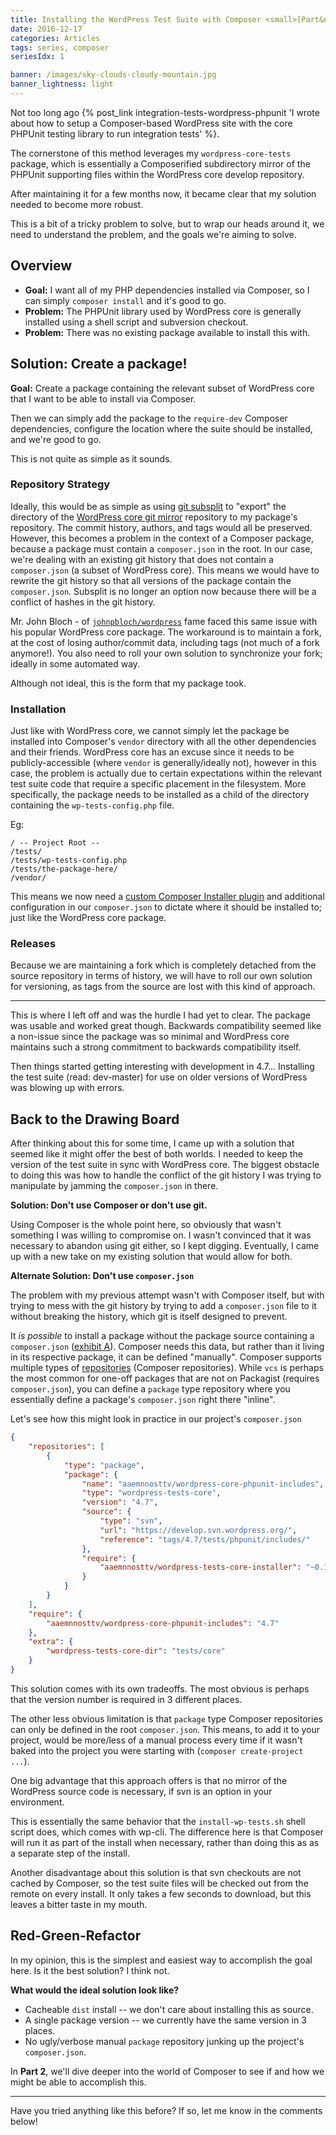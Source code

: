 ```yaml
---
title: Installing the WordPress Test Suite with Composer <small>[Part&nbsp;1]</small>
date: 2016-12-17
categories: Articles
tags: series, composer
seriesIdx: 1

banner: /images/sky-clouds-cloudy-mountain.jpg
banner_lightness: light
---
```


Not too long ago {% post_link integration-tests-wordpress-phpunit 'I wrote about how to setup a Composer-based WordPress site with the core PHPUnit testing library to run integration tests' %}.

The cornerstone of this method leverages my `wordpress-core-tests` package, which is essentially a Composerified subdirectory mirror of the PHPUnit supporting files within the WordPress core develop repository.

After maintaining it for a few months now, it became clear that my solution needed to become more robust.

This is a bit of a tricky problem to solve, but to wrap our heads around it, we need to understand the problem, and the goals we're aiming to solve.

## Overview

- **Goal:** I want all of my PHP dependencies installed via Composer, so I can simply `composer install` and it's good to go.
- **Problem:** The PHPUnit library used by WordPress core is generally installed using a shell script and subversion checkout.
- **Problem:** There was no existing package available to install this with.

## Solution: Create a package!

**Goal:** Create a package containing the relevant subset of WordPress core that I want to be able to install via Composer.

Then we can simply add the package to the `require-dev` Composer dependencies, configure the location where the suite should be installed, and we're good to go.

This is not quite as simple as it sounds.

### Repository Strategy

Ideally, this would be as simple as using [git subsplit](https://github.com/dflydev/git-subsplit) to "export" the directory of the [WordPress core git mirror](git://develop.git.wordpress.org/) repository to my package's repository.  The commit history, authors, and tags would all be preserved. However, this becomes a problem in the context of a Composer package, because a package must contain a `composer.json` in the root. In our case, we're dealing with an existing git history that does not contain a `composer.json` (a subset of WordPress core). This means we would have to rewrite the git history so that all versions of the package contain the `composer.json`. Subsplit is no longer an option now because there will be a conflict of hashes in the git history.

Mr. John Bloch - of [`johnpbloch/wordpress`](https://packagist.org/packages/johnpbloch/wordpress) fame faced this same issue with his popular WordPress core package. The workaround is to maintain a fork, at the cost of losing author/commit data, including tags (not much of a fork anymore!). You also need to roll your own solution to synchronize your fork; ideally in some automated way.

Although not ideal, this is the form that my package took.

### Installation

Just like with WordPress core, we cannot simply let the package be installed into Composer's `vendor` directory with all the other dependencies and their friends. WordPress core has an excuse since it needs to be publicly-accessible (where `vendor` is generally/ideally not), however in this case, the problem is actually due to certain expectations within the relevant test suite code that require a specific placement in the filesystem. More specifically, the package needs to be installed as a child of the directory containing the `wp-tests-config.php` file.

Eg:
```
/ -- Project Root --
/tests/
/tests/wp-tests-config.php
/tests/the-package-here/
/vendor/
```

This means we now need a [custom Composer Installer plugin](https://github.com/aaemnnosttv/wordpress-tests-core-installer) and additional configuration in our `composer.json` to dictate where it should be installed to; just like the WordPress core package.

### Releases

Because we are maintaining a fork which is completely detached from the source repository in terms of history, we will have to roll our own solution for versioning, as tags from the source are lost with this kind of approach.

---

This is where I left off and was the hurdle I had yet to clear. The package was usable and worked great though. Backwards compatibility seemed like a non-issue since the package was so minimal and WordPress core maintains such a strong commitment to backwards compatibility itself.

Then things started getting interesting with development in 4.7... Installing the test suite (read: dev-master) for use on older versions of WordPress was blowing up with errors.

## Back to the Drawing Board

After thinking about this for some time, I came up with a solution that seemed like it might offer the best of both worlds. I needed to keep the version of the test suite in sync with WordPress core. The biggest obstacle to doing this was how to handle the conflict of the git history I was trying to manipulate by jamming the `composer.json` in there.

**Solution: Don't use Composer or don't use git.**

Using Composer is the whole point here, so obviously that wasn't something I was willing to compromise on. I wasn't convinced that it was necessary to abandon using git either, so I kept digging. Eventually, I came up with a new take on my existing solution that would allow for both.

**Alternate Solution: Don't use `composer.json`**

The problem with my previous attempt wasn't with Composer itself, but with trying to mess with the git history by trying to add a `composer.json` file to it without breaking the history, which git is itself designed to prevent.

It _is possible_ to install a package without the package source containing a `composer.json` ([exhibit A](https://wpackagist.org)). Composer needs this data, but rather than it living in its respective package, it can be defined "manually". Composer supports multiple types of [repositories](https://getcomposer.org/doc/05-repositories.md) (Composer repositories). While `vcs` is perhaps the most common for one-off packages that are not on Packagist (requires `composer.json`), you can define a `package` type repository where you essentially define a package's `composer.json` right there "inline".

Let's see how this might look in practice in our project's `composer.json`

```json
{
    "repositories": [
        {
            "type": "package",
            "package": {
                "name": "aaemnnosttv/wordpress-core-phpunit-includes",
                "type": "wordpress-tests-core",
                "version": "4.7",
                "source": {
                    "type": "svn",
                    "url": "https://develop.svn.wordpress.org/",
                    "reference": "tags/4.7/tests/phpunit/includes/"
                },
                "require": {
                    "aaemnnosttv/wordpress-tests-core-installer": "~0.1"
                }
            }
        }
    ],
    "require": {
        "aaemnnosttv/wordpress-core-phpunit-includes": "4.7"
    },
    "extra": {
        "wordpress-tests-core-dir": "tests/core"
    }
}
```

This solution comes with its own tradeoffs. The most obvious is perhaps that the version number is required in 3 different places.

The other less obvious limitation is that `package` type Composer repositories can only be defined in the root `composer.json`. This means, to add it to your project, would be more/less of a manual process every time if it wasn't baked into the project you were starting with (`composer create-project ...`).

One big advantage that this approach offers is that no mirror of the WordPress source code is necessary, if svn is an option in your environment.

This is essentially the same behavior that the `install-wp-tests.sh` shell script does, which comes with wp-cli. The difference here is that Composer will run it as part of the install when necessary, rather than doing this as as a separate step of the install.

Another disadvantage about this solution is that svn checkouts are not cached by Composer, so the test suite files will be checked out from the remote on every install. It only takes a few seconds to download, but this leaves a bitter taste in my mouth.

## Red-Green-Refactor

In my opinion, this is the simplest and easiest way to accomplish the goal here. Is it the best solution? I think not.

**What would the ideal solution look like?**

- Cacheable `dist` install -- we don't care about installing this as source.
- A single package version -- we currently have the same version in 3 places.
- No ugly/verbose manual `package` repository junking up the project's `composer.json`.

In **Part 2**, we'll dive deeper into the world of Composer to see if and how we might be able to accomplish this.

---

Have you tried anything like this before? If so, let me know in the comments below!
